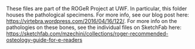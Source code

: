 These files are part of the ROGeR Project at UWF. In particular, this folder houses the pathological specimens.
For more info, see our blog post here: https://virtebra.wordpress.com/2016/04/16/122/. For more info on the 
pathologies on these bones, see the individual files on SketchFab here: https://sketchfab.com/mzechini/collections/roger-recommended-osteology-guide-for-e-readers
